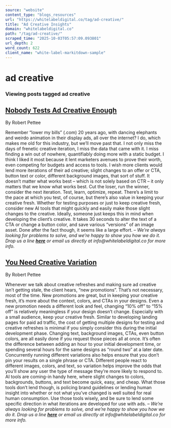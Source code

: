 ```yaml
---
source: "website"
content_type: "blogs_resources"
url: "https://whitelabeldigital.co/tag/ad-creative/"
title: "Ad Creative Insights"
domain: "whitelabeldigital.co"
path: "/tag/ad-creative/"
scraped_time: "2025-10-03T05:57:09.093801"
url_depth: 2
word_count: 622
client_name: "white-label-markitdown-sample"
---
```


# ad creative

### Viewing posts tagged ad creative

## [Nobody Tests Ad Creative Enough](https://whitelabeldigital.co/nobody-tests-ad-creative-enough/)

By Robert Pettee

Remember “lower my bills” (.com) 20 years ago, with dancing elephants and weirdo animation in their display ads, all over the internet? I do, which makes me old for this industry, but we’ll move past that. I not only miss the days of frenetic creative iteration, I miss the data that came with it. I miss finding a win out of nowhere, quantifiably doing more with a static budget. I think I liked it most because it lent marketers avenues to prove their worth, even competing for budgets and access to tools. I wish more clients would lend more iterations of their ad creative; slight changes to an offer or CTA, button text or color, different background images, that sort of stuff. It doesn’t matter what works best – which is not solely based on CTR – it only matters that we know what works best. Cut the loser, run the winner, consider the next iteration. Test, learn, optimize, repeat. There’s a limit to the pace at which you test, of course, but there’s also value in keeping your creative fresh. Whether for testing purposes or just to keep creative fresh, consider new AI tools that might quickly and easily make those slight changes to the creative. Ideally, someone just keeps this in mind when developing the client’s creative. It takes 30 seconds to alter the text of a CTA or change a button color, and save various “versions” of an image asset. Done after the fact though, it seems like a large effort. – _We’re always looking for problems to solve, and we’re happy to show you how we do it. Drop us a line [**here**](https://whitelabeldigital.co/contact/) or email us directly at _info@whitelabeldigital.co_ for more info._

## [You Need Creative Variation](https://whitelabeldigital.co/you-need-creative-variation/)

By Robert Pettee

Whenever we talk about creative refreshes and making sure ad creative isn’t getting stale, the client hears, “new promotions”. That’s not necessary, most of the time. New promotions are great, but in keeping your creative fresh, it’s more about the context, colors, and CTAs in your designs. Even a new promotion needs a different look and feel, changing “10% off” to “15% off” is relatively meaningless if your design doesn’t change. Especially with a small audience, keep your creative fresh. Similar to developing landing pages for paid ad traffic, the cost of getting multiple designs for testing and creative refreshes is minimal if you simply consider this during the initial development phase. Changing text, background images, CTAs, even button colors, are all easily done if you request those pieces all at once. It’s often the difference between adding an hour to your initial development time, or spending several hours for the same designs as “round two” at a later date. Concurrently running different variations also helps ensure that you don’t pin your results on a single phrase or CTA. Different people react to different images, colors, and text, so variation helps improve the odds that you’ll show any user the type of message they’re more likely to respond to. AI tools are coming-in handy here, where slight changes to colors, backgrounds, buttons, and text become quick, easy, and cheap. What those tools don’t lend though, is policing brand guidelines or lending human insight into whether or not what you’ve changed is well suited for real human consumption. Use those tools wisely, and be sure to lend some specific direction in what iterations are developed for use with ads. – _We’re always looking for problems to solve, and we’re happy to show you how we do it. Drop us a line [**here**](https://whitelabeldigital.co/contact/) or email us directly at _info@whitelabeldigital.co_ for more info._